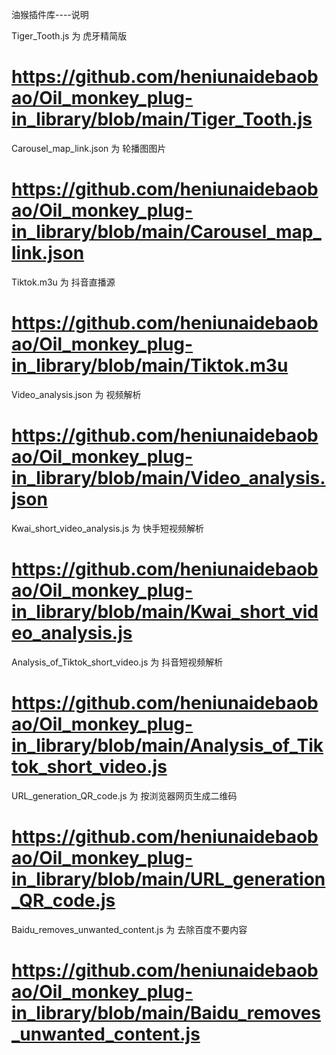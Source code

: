 油猴插件库----说明

Tiger_Tooth.js    为    虎牙精简版
# https://github.com/heniunaidebaobao/Oil_monkey_plug-in_library/blob/main/Tiger_Tooth.js

Carousel_map_link.json    为    轮播图图片
# https://github.com/heniunaidebaobao/Oil_monkey_plug-in_library/blob/main/Carousel_map_link.json

Tiktok.m3u    为    抖音直播源
# https://github.com/heniunaidebaobao/Oil_monkey_plug-in_library/blob/main/Tiktok.m3u

Video_analysis.json    为    视频解析
# https://github.com/heniunaidebaobao/Oil_monkey_plug-in_library/blob/main/Video_analysis.json

Kwai_short_video_analysis.js    为    快手短视频解析
# https://github.com/heniunaidebaobao/Oil_monkey_plug-in_library/blob/main/Kwai_short_video_analysis.js

Analysis_of_Tiktok_short_video.js    为    抖音短视频解析
# https://github.com/heniunaidebaobao/Oil_monkey_plug-in_library/blob/main/Analysis_of_Tiktok_short_video.js

URL_generation_QR_code.js    为    按浏览器网页生成二维码
# https://github.com/heniunaidebaobao/Oil_monkey_plug-in_library/blob/main/URL_generation_QR_code.js

Baidu_removes_unwanted_content.js    为    去除百度不要内容
# https://github.com/heniunaidebaobao/Oil_monkey_plug-in_library/blob/main/Baidu_removes_unwanted_content.js

